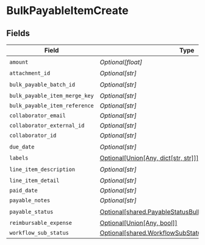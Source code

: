 # BulkPayableItemCreate


## Fields

| Field                                                                                                                        | Type                                                                                                                         | Required                                                                                                                     | Description                                                                                                                  |
| ---------------------------------------------------------------------------------------------------------------------------- | ---------------------------------------------------------------------------------------------------------------------------- | ---------------------------------------------------------------------------------------------------------------------------- | ---------------------------------------------------------------------------------------------------------------------------- |
| `amount`                                                                                                                     | *Optional[float]*                                                                                                            | :heavy_check_mark:                                                                                                           | N/A                                                                                                                          |
| `attachment_id`                                                                                                              | *Optional[str]*                                                                                                              | :heavy_minus_sign:                                                                                                           | N/A                                                                                                                          |
| `bulk_payable_batch_id`                                                                                                      | *Optional[str]*                                                                                                              | :heavy_check_mark:                                                                                                           | N/A                                                                                                                          |
| `bulk_payable_item_merge_key`                                                                                                | *Optional[str]*                                                                                                              | :heavy_minus_sign:                                                                                                           | N/A                                                                                                                          |
| `bulk_payable_item_reference`                                                                                                | *Optional[str]*                                                                                                              | :heavy_minus_sign:                                                                                                           | N/A                                                                                                                          |
| `collaborator_email`                                                                                                         | *Optional[str]*                                                                                                              | :heavy_minus_sign:                                                                                                           | N/A                                                                                                                          |
| `collaborator_external_id`                                                                                                   | *Optional[str]*                                                                                                              | :heavy_minus_sign:                                                                                                           | N/A                                                                                                                          |
| `collaborator_id`                                                                                                            | *Optional[str]*                                                                                                              | :heavy_minus_sign:                                                                                                           | N/A                                                                                                                          |
| `due_date`                                                                                                                   | *Optional[str]*                                                                                                              | :heavy_check_mark:                                                                                                           | N/A                                                                                                                          |
| `labels`                                                                                                                     | [Optional[Union[Any, dict[str, str]]]](undefined/models/shared/bulkpayableitemcreatelabels.md)                               | :heavy_minus_sign:                                                                                                           | N/A                                                                                                                          |
| `line_item_description`                                                                                                      | *Optional[str]*                                                                                                              | :heavy_check_mark:                                                                                                           | N/A                                                                                                                          |
| `line_item_detail`                                                                                                           | *Optional[str]*                                                                                                              | :heavy_minus_sign:                                                                                                           | N/A                                                                                                                          |
| `paid_date`                                                                                                                  | *Optional[str]*                                                                                                              | :heavy_minus_sign:                                                                                                           | N/A                                                                                                                          |
| `payable_notes`                                                                                                              | *Optional[str]*                                                                                                              | :heavy_minus_sign:                                                                                                           | N/A                                                                                                                          |
| `payable_status`                                                                                                             | [Optional[shared.PayableStatusBulkPayableItemCreate]](undefined/models/shared/payablestatusbulkpayableitemcreate.md)         | :heavy_check_mark:                                                                                                           | N/A                                                                                                                          |
| `reimbursable_expense`                                                                                                       | [Optional[Union[Any, bool]]](undefined/models/shared/bulkpayableitemcreatereimbursableexpense.md)                            | :heavy_minus_sign:                                                                                                           | N/A                                                                                                                          |
| `workflow_sub_status`                                                                                                        | [Optional[shared.WorkflowSubStatusBulkPayableItemCreate]](undefined/models/shared/workflowsubstatusbulkpayableitemcreate.md) | :heavy_minus_sign:                                                                                                           | N/A                                                                                                                          |